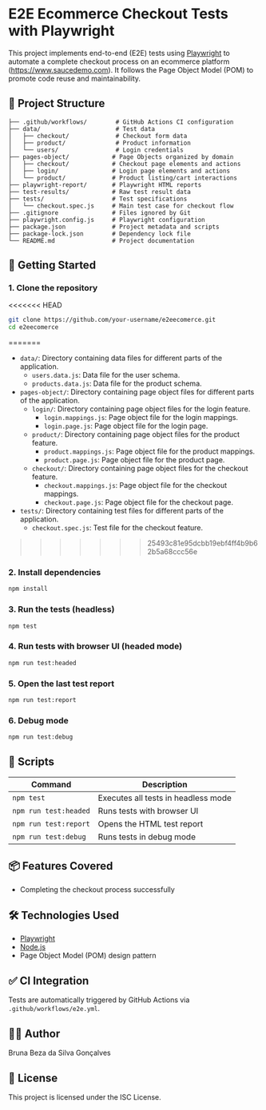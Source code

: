 # E2E Ecommerce Checkout Tests with Playwright

This project implements end-to-end (E2E) tests using [Playwright](https://playwright.dev/) to automate a complete checkout process on an ecommerce platform (https://www.saucedemo.com). It follows the Page Object Model (POM) to promote code reuse and maintainability.

## 📁 Project Structure

```
├── .github/workflows/        # GitHub Actions CI configuration
├── data/                     # Test data
│   ├── checkout/             # Checkout form data
│   ├── product/              # Product information
│   └── users/                # Login credentials
├── pages-object/            # Page Objects organized by domain
│   ├── checkout/            # Checkout page elements and actions
│   ├── login/               # Login page elements and actions
│   └── product/             # Product listing/cart interactions
├── playwright-report/       # Playwright HTML reports
├── test-results/            # Raw test result data
├── tests/                   # Test specifications
│   └── checkout.spec.js     # Main test case for checkout flow
├── .gitignore               # Files ignored by Git
├── playwright.config.js     # Playwright configuration
├── package.json             # Project metadata and scripts
├── package-lock.json        # Dependency lock file
└── README.md                # Project documentation
```

## 🚀 Getting Started

### 1. Clone the repository

<<<<<<< HEAD
```bash
git clone https://github.com/your-username/e2eecomerce.git
cd e2eecomerce
```
=======
* `data/`: Directory containing data files for different parts of the application.
	+ `users.data.js`: Data file for the user schema.
	+ `products.data.js`: Data file for the product schema.
* `pages-object/`: Directory containing page object files for different parts of the application.
	+ `login/`: Directory containing page object files for the login feature.
		- `login.mappings.js`: Page object file for the login mappings.
		- `login.page.js`: Page object file for the login page.
	+ `product/`: Directory containing page object files for the product feature.
		- `product.mappings.js`: Page object file for the product mappings.
		- `product.page.js`: Page object file for the product page.
	+ `checkout/`: Directory containing page object files for the checkout feature.
		- `checkout.mappings.js`: Page object file for the checkout mappings.
		- `checkout.page.js`: Page object file for the checkout page.
* `tests/`: Directory containing test files for different parts of the application.
	+ `checkout.spec.js`: Test file for the checkout feature.
>>>>>>> 25493c81e95dcbb19ebf4ff4b9b62b5a68ccc56e

### 2. Install dependencies

```bash
npm install
```

### 3. Run the tests (headless)

```bash
npm test
```

### 4. Run tests with browser UI (headed mode)

```bash
npm run test:headed
```

### 5. Open the last test report

```bash
npm run test:report
```

### 6. Debug mode

```bash
npm run test:debug
```

## 🧪 Scripts

| Command              | Description                            |
|---------------------|----------------------------------------|
| `npm test`          | Executes all tests in headless mode    |
| `npm run test:headed` | Runs tests with browser UI           |
| `npm run test:report` | Opens the HTML test report           |
| `npm run test:debug`  | Runs tests in debug mode             |

## 📦 Features Covered

- Completing the checkout process successfully

## 🛠 Technologies Used

- [Playwright](https://playwright.dev/)
- [Node.js](https://nodejs.org/)
- Page Object Model (POM) design pattern

## ✅ CI Integration

Tests are automatically triggered by GitHub Actions via `.github/workflows/e2e.yml`.

## 👩‍💻 Author

Bruna Beza da Silva Gonçalves

## 📄 License

This project is licensed under the ISC License.
